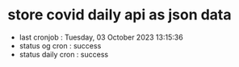 # store covid daily api as json data

- last cronjob : Tuesday, 03 October 2023 13:15:36
- status og cron : success
- status daily cron : success
      
      